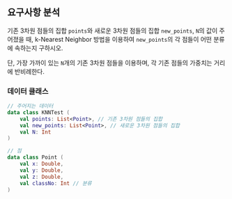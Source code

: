 ## 요구사항 분석
기존 3차원 점들의 집합 ```points```와 새로운 3차원 점들의 집합 ```new_points```, ```N```의 값이 주어졌을 때, k-Nearest Neighbor 방법을 이용하여 ```new_points```의 각 점들이 어떤 분류에 속하는지 구하시오.

단, 가장 가까이 있는 ```N```개의 기존 3차원 점들을 이용하며, 각 기존 점들의 가중치는 거리에 반비례한다.

### 데이터 클래스
```kotlin
// 주어지는 데이터
data class KNNTest (
    val points: List<Point>, // 기존 3차원 점들의 집합
    val new_points: List<Point>, // 새로운 3차원 점들의 집합
    val N: Int
)

// 점
data class Point (
    val x: Double,
    val y: Double,
    val z: Double,
    val classNo: Int // 분류
)
```

